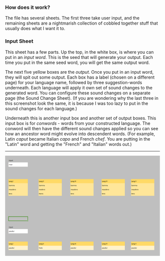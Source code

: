 ### How does it work?

The file has several sheets.  The first three take user input, and the remaining sheets are a nightmarish collection of cobbled together stuff that usually does what I want it to.

### Input Sheet

This sheet has a few parts.  Up the top, in the white box, is where you can put in an _input word_.  This is the seed that will generate your output.  Each time you put in the same seed word, you will get the same output word.

The next five yellow boxes are the _output_.  Once you put in an input word, they will spit out some output.  Each box has a label (chosen on a different page) for your language name, followed by three suggestion-words underneath.  Each language will apply it own set of sound changes to the generated word.  You can configure these sound changes on a separate page (the Sound Change Sheet).  (If you are wondering why the last three in this screenshot look the same, it is because I was too lazy to put in the sound changes for each language.)

Underneath this is another input box and another set of output boxes.  This input box is for _conwords_ - words from your constructed language.  The conword will then have the different sound changes applied so you can see how an ancestor word might evolve into descendent words.  (For example, Latin _caput_ became Italian _capo_ and French _chef_.  You are putting in the "Latin" word and getting the "French" and "Italian" words out.)

---

![Input Sheet|700](/content/media/namegen/InputSheet.png)

